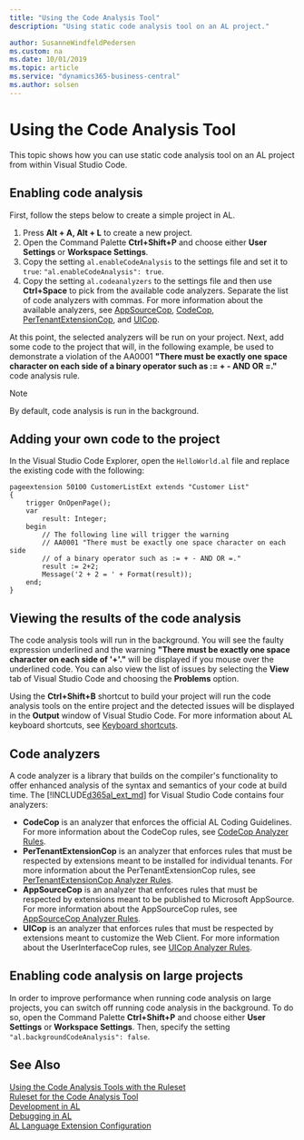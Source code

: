 ```yaml
---
title: "Using the Code Analysis Tool"
description: "Using static code analysis tool on an AL project."

author: SusanneWindfeldPedersen
ms.custom: na
ms.date: 10/01/2019
ms.topic: article
ms.service: "dynamics365-business-central"
ms.author: solsen
---
```


# Using the Code Analysis Tool
This topic shows how you can use static code analysis tool on an AL project from within Visual Studio Code.

## Enabling code analysis
First, follow the steps below to create a simple project in AL. 
1. Press **Alt + A, Alt + L** to create a new project.
2. Open the Command Palette **Ctrl+Shift+P** and choose either **User Settings** or **Workspace Settings**.
3. Copy the setting `al.enableCodeAnalysis` to the settings file and set it to `true`: `"al.enableCodeAnalysis": true`.
4. Copy the setting `al.codeanalyzers` to the settings file and then use **Ctrl+Space** to pick from the available code analyzers. Separate the list of code analyzers with commas. For more information about the available analyzers, see [AppSourceCop](analyzers/appsourcecop.md), [CodeCop](analyzers/codecop.md), [PerTenantExtensionCop](analyzers/pertenantextensioncop.md), and [UICop](analyzers/uicop.md).

At this point, the selected analyzers will be run on your project. Next, add some code to the project that will, in the following example, be used to demonstrate a violation of the AA0001 **"There must be exactly one space character on each side of a binary operator such as := + - AND OR =."** code analysis rule. 

> [!NOTE]  
> By default, code analysis is run in the background.

## Adding your own code to the project
In the Visual Studio Code Explorer, open the `HelloWorld.al` file and replace the existing code with the following:

```
pageextension 50100 CustomerListExt extends "Customer List"
{
    trigger OnOpenPage();
    var
        result: Integer;
    begin        
        // The following line will trigger the warning
        // AA0001 "There must be exactly one space character on each side 
        // of a binary operator such as := + - AND OR =." 
        result := 2+2; 
        Message('2 + 2 = ' + Format(result));
    end;
}
```

## Viewing the results of the code analysis
The code analysis tools will run in the background. You will see the faulty expression underlined and the warning **"There must be exactly one space character on each side of '+'."** will be displayed if you mouse over the underlined code.
You can also view the list of issues by selecting the **View** tab of Visual Studio Code and choosing the **Problems** option.

Using the **Ctrl+Shift+B** shortcut to build your project will run the code analysis tools on the entire project and the detected issues will be displayed in the **Output** window of Visual Studio Code. For more information about AL keyboard shortcuts, see [Keyboard shortcuts](devenv-keyboard-shortcuts.md).

## Code analyzers
A code analyzer is a library that builds on the compiler's functionality to offer enhanced analysis of the syntax and semantics of your code at build time.
The [!INCLUDE[d365al_ext_md](../includes/d365al_ext_md.md)] for Visual Studio Code contains four analyzers:
- **CodeCop** is an analyzer that enforces the official AL Coding Guidelines. For more information about the CodeCop rules, see [CodeCop Analyzer Rules](analyzers/codecop.md).
- **PerTenantExtensionCop** is an analyzer that enforces rules that must be respected by extensions meant to be installed for individual tenants. For more information about the PerTenantExtensionCop rules, see [PerTenantExtensionCop Analyzer Rules](analyzers/pertenantextensioncop.md).
- **AppSourceCop** is an analyzer that enforces rules that must be respected by extensions meant to be published to Microsoft AppSource. For more information about the AppSourceCop rules, see [AppSourceCop Analyzer Rules](analyzers/appsourcecop.md).
- **UICop** is an analyzer that enforces rules that must be respected by extensions meant to customize the Web Client. For more information about the UserInterfaceCop rules, see [UICop Analyzer Rules](analyzers/uicop.md).

## Enabling code analysis on large projects
In order to improve performance when running code analysis on large projects, you can switch off running code analysis in the background. To do so, open the Command Palette **Ctrl+Shift+P** and choose either **User Settings** or **Workspace Settings**. Then, specify the setting `"al.backgroundCodeAnalysis": false`.
  
## See Also

[Using the Code Analysis Tools with the Ruleset](devenv-using-code-analysis-tool-with-rule-set.md)  
[Ruleset for the Code Analysis Tool](devenv-rule-set-syntax-for-code-analysis-tools.md)  
[Development in AL](devenv-dev-overview.md)  
[Debugging in AL](devenv-debugging.md)  
[AL Language Extension Configuration](devenv-al-extension-configuration.md)  

